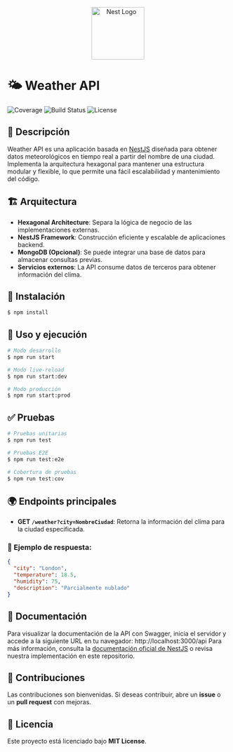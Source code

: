 <p align="center">
  <a href="http://nestjs.com/" target="blank"><img src="https://nestjs.com/img/logo-small.svg" width="120" alt="Nest Logo" /></a>
</p>

# 🌤️ Weather API

![Coverage](https://coveralls.io/repos/github/nestjs/nest/badge.svg?branch=master#9)
![Build Status](https://img.shields.io/circleci/build/github/nestjs/nest/master)
![License](https://img.shields.io/npm/l/@nestjs/core.svg)

## 📌 Descripción
Weather API es una aplicación basada en [NestJS](https://nestjs.com/) diseñada para obtener datos meteorológicos en tiempo real a partir del nombre de una ciudad. Implementa la arquitectura hexagonal para mantener una estructura modular y flexible, lo que permite una fácil escalabilidad y mantenimiento del código.

## 🏗️ Arquitectura
- **Hexagonal Architecture**: Separa la lógica de negocio de las implementaciones externas.
- **NestJS Framework**: Construcción eficiente y escalable de aplicaciones backend.
- **MongoDB (Opcional)**: Se puede integrar una base de datos para almacenar consultas previas.
- **Servicios externos**: La API consume datos de terceros para obtener información del clima.

## 🚀 Instalación
```bash
$ npm install
```

## 🔧 Uso y ejecución
```bash
# Modo desarrollo
$ npm run start

# Modo live-reload
$ npm run start:dev

# Modo producción
$ npm run start:prod
```

## ✅ Pruebas
```bash
# Pruebas unitarias
$ npm run test

# Pruebas E2E
$ npm run test:e2e

# Cobertura de pruebas
$ npm run test:cov
```

## 🌍 Endpoints principales
- **GET `/weather?city=NombreCiudad`**: Retorna la información del clima para la ciudad especificada.

### 📄 Ejemplo de respuesta:
```json
{
  "city": "London",
  "temperature": 18.5,
  "humidity": 75,
  "description": "Parcialmente nublado"
}
```

## 📖 Documentación
Para visualizar la documentación de la API con Swagger, inicia el servidor y accede a la siguiente URL en tu navegador:
http://localhost:3000/api
Para más información, consulta la [documentación oficial de NestJS](https://docs.nestjs.com/) o revisa nuestra implementación en este repositorio.

## 🤝 Contribuciones
Las contribuciones son bienvenidas. Si deseas contribuir, abre un **issue** o un **pull request** con mejoras.

## 📜 Licencia
Este proyecto está licenciado bajo **MIT License**.

